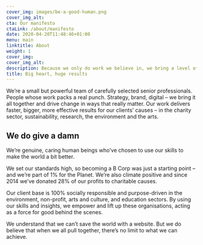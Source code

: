 ```yaml
---
cover_img: images/be-a-good-human.png
cover_img_alt:
cta: Our manifesto
ctaLink: /about/manifesto
date: 2020-04-20T11:48:46+01:00
menu: main
linktitle: About
weight: 1
cover_img:
cover_img_alt:
description: Because we only do work we believe in, we bring a level of commitment you won’t find anywhere else — and that means great results for you.
title: Big heart, huge results
---
```


We’re a small but powerful team of carefully selected senior professionals. People whose work packs a real punch. Strategy, brand, digital – we bring it all together and drive change in ways that really matter. Our work delivers faster, bigger, more effective results for our clients’ causes – in the charity sector, sustainability, research, the environment and the arts.

## We do give a damn

We’re genuine, caring human beings who’ve chosen to use our skills to make the world a bit better.

We set our standards high, so becoming a B Corp was just a starting point – and we’re part of 1% for the Planet. We’re also climate positive and since 2014 we’ve donated 28% of our profits to charitable causes.

Our client base is 100% socially responsible and purpose-driven in the environment, non-profit, arts and culture, and education sectors. By using our skills and insights, we empower and lift up these organisations, acting as a force for good behind the scenes.

We understand that we can’t save the world with a website. But we do believe that when we all pull together, there’s no limit to what we can achieve.
